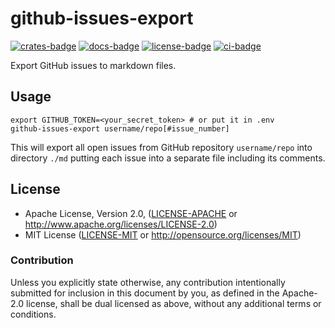 # github-issues-export

[![crates-badge]][crates-url]
[![docs-badge]][docs-url]
[![license-badge]][license]
[![ci-badge]][ci-url]

[crates-badge]: https://img.shields.io/crates/v/github-issues-exportgithub-issues-export.svg
[crates-url]: https://crates.io/crates/github-issues-export
[docs-badge]: https://docs.rs/github-issues-export/badge.svg
[docs-url]: https://docs.rs/github-issues-export
[license-badge]: https://img.shields.io/crates/l/github-issues-export.svg
[license]: #license
[ci-badge]: https://github.com/boxdot/github-issues-export-rs/workflows/rust/badge.svg
[ci-url]: https://github.com/boxdot/github-issues-export-rs/actions

Export GitHub issues to markdown files.

## Usage

```shell
export GITHUB_TOKEN=<your_secret_token> # or put it in .env
github-issues-export username/repo[#issue_number]
```

This will export all open issues from GitHub repository `username/repo` into directory `./md`
putting each issue into a separate file including its comments.

## License

 * Apache License, Version 2.0, ([LICENSE-APACHE](LICENSE-APACHE) or
   http://www.apache.org/licenses/LICENSE-2.0)
 * MIT License ([LICENSE-MIT](LICENSE-MIT) or
   http://opensource.org/licenses/MIT)

### Contribution

Unless you explicitly state otherwise, any contribution intentionally submitted
for inclusion in this document by you, as defined in the Apache-2.0 license,
shall be dual licensed as above, without any additional terms or conditions.

